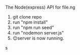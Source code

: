 The Node(express) API for file.ng
1. git clone repo
2. run "npm install"
3. run "npm run seed"
4. run "nodemon server.js"
5. 😉server is now running.


s